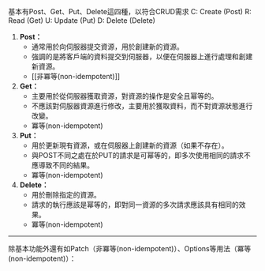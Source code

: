基本有Post、Get、Put、Delete這四種，以符合CRUD需求
C: Create (Post)
R: Read (Get)
U: Update (Put)
D: Delete (Delete)

1. **Post：**
    - 通常用於向伺服器提交資源，用於創建新的資源。
    - 強調的是將客戶端的資料提交到伺服器，以便在伺服器上進行處理和創建新資源。
    - [[非冪等(non-idempotent)]]
1. **Get：**
    - 主要用於從伺服器獲取資源，對資源的操作是安全且幂等的。
    - 不應該對伺服器資源進行修改，主要用於獲取資料，而不對資源狀態進行改變。
    - 冪等(non-idempotent)
1. **Put：**
    - 用於更新現有資源，或在伺服器上創建新的資源（如果不存在）。
    - 與POST不同之處在於PUT的請求是可幂等的，即多次使用相同的請求不應導致不同的結果。
    - 冪等(non-idempotent)
2. **Delete：**
    - 用於刪除指定的資源。
    - 請求的執行應該是幂等的，即對同一資源的多次請求應該具有相同的效果。
    - 冪等(non-idempotent)

---
除基本功能外還有如Patch（非冪等(non-idempotent)）、Options等用法（冪等(non-idempotent)）：

